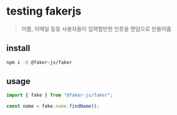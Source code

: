 # testing fakerjs

> 이름, 이메일 등등 사용자들이 입력할만한 인풋을 랜덤으로 만들어줌

## install

```sh
npm i -D @faker-js/faker
```

## usage

```ts
import { fake } from "@faker-js/faker";

const name = fake.name.findName();
```
